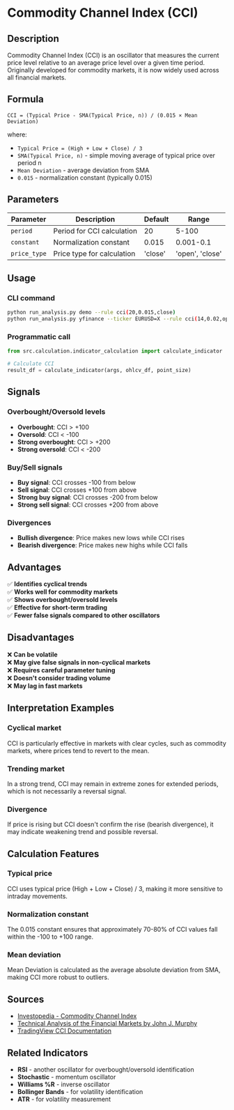 # Commodity Channel Index (CCI)

## Description

Commodity Channel Index (CCI) is an oscillator that measures the current price level relative to an average price level over a given time period. Originally developed for commodity markets, it is now widely used across all financial markets.

## Formula

```
CCI = (Typical Price - SMA(Typical Price, n)) / (0.015 × Mean Deviation)
```

where:
- `Typical Price = (High + Low + Close) / 3`
- `SMA(Typical Price, n)` - simple moving average of typical price over period n
- `Mean Deviation` - average deviation from SMA
- `0.015` - normalization constant (typically 0.015)

## Parameters

| Parameter | Description | Default | Range |
|-----------|-------------|---------|-------|
| `period` | Period for CCI calculation | 20 | 5-100 |
| `constant` | Normalization constant | 0.015 | 0.001-0.1 |
| `price_type` | Price type for calculation | 'close' | 'open', 'close' |

## Usage

### CLI command
```bash
python run_analysis.py demo --rule cci(20,0.015,close)
python run_analysis.py yfinance --ticker EURUSD=X --rule cci(14,0.02,open)
```

### Programmatic call
```python
from src.calculation.indicator_calculation import calculate_indicator

# Calculate CCI
result_df = calculate_indicator(args, ohlcv_df, point_size)
```

## Signals

### Overbought/Oversold levels
- **Overbought**: CCI > +100
- **Oversold**: CCI < -100
- **Strong overbought**: CCI > +200
- **Strong oversold**: CCI < -200

### Buy/Sell signals
- **Buy signal**: CCI crosses -100 from below
- **Sell signal**: CCI crosses +100 from above
- **Strong buy signal**: CCI crosses -200 from below
- **Strong sell signal**: CCI crosses +200 from above

### Divergences
- **Bullish divergence**: Price makes new lows while CCI rises
- **Bearish divergence**: Price makes new highs while CCI falls

## Advantages

✅ **Identifies cyclical trends**  
✅ **Works well for commodity markets**  
✅ **Shows overbought/oversold levels**  
✅ **Effective for short-term trading**  
✅ **Fewer false signals compared to other oscillators**  

## Disadvantages

❌ **Can be volatile**  
❌ **May give false signals in non-cyclical markets**  
❌ **Requires careful parameter tuning**  
❌ **Doesn't consider trading volume**  
❌ **May lag in fast markets**  

## Interpretation Examples

### Cyclical market
CCI is particularly effective in markets with clear cycles, such as commodity markets, where prices tend to revert to the mean.

### Trending market
In a strong trend, CCI may remain in extreme zones for extended periods, which is not necessarily a reversal signal.

### Divergence
If price is rising but CCI doesn't confirm the rise (bearish divergence), it may indicate weakening trend and possible reversal.

## Calculation Features

### Typical price
CCI uses typical price (High + Low + Close) / 3, making it more sensitive to intraday movements.

### Normalization constant
The 0.015 constant ensures that approximately 70-80% of CCI values fall within the -100 to +100 range.

### Mean deviation
Mean Deviation is calculated as the average absolute deviation from SMA, making CCI more robust to outliers.

## Sources

- [Investopedia - Commodity Channel Index](https://www.investopedia.com/terms/c/commoditychannelindex.asp)
- [Technical Analysis of the Financial Markets by John J. Murphy](https://www.amazon.com/Technical-Analysis-Financial-Markets-Comprehensive/dp/0735200661)
- [TradingView CCI Documentation](https://www.tradingview.com/support/solutions/43000516348-commodity-channel-index-cci/)

## Related Indicators

- **RSI** - another oscillator for overbought/oversold identification
- **Stochastic** - momentum oscillator
- **Williams %R** - inverse oscillator
- **Bollinger Bands** - for volatility identification
- **ATR** - for volatility measurement 